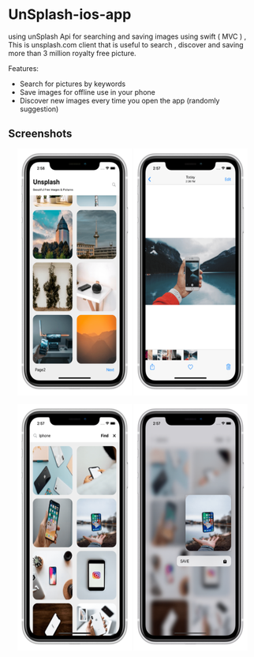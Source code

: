 # UnSplash-ios-app

using unSplash Api for searching and saving images using swift ( MVC ) ,
This is unsplash.com client that is useful to search , discover and saving more than 3 million royalty free picture.

Features:

- Search for pictures by keywords
- Save images for offline use in your phone
- Discover new images every time you open the app (randomly suggestion)

## Screenshots

<p align="center"> 
<img src="https://github.com/ilies-space/UnSplash-Api/raw/main/Screenshots/Simulator%20Screen%20Shot%20-%20iPhone%2011%20-%202021-09-09%20at%2014.58.27_iphonexrsilver_portrait.png" width="231" height="500"/> <img src="https://raw.githubusercontent.com/ilies-space/UnSplash-Api/main/Screenshots/Simulator%20Screen%20Shot%20-%20iPhone%2011%20-%202021-09-09%20at%2014.57.57_iphonexrsilver_portrait.png" width="231" height="500"/></p>

<p align="center"> 
<img src="https://raw.githubusercontent.com/ilies-space/UnSplash-Api/main/Screenshots/Simulator%20Screen%20Shot%20-%20iPhone%2011%20-%202021-09-09%20at%2014.57.37_iphonexrsilver_portrait.png" width="231" height="500"/> <img src="https://github.com/ilies-space/UnSplash-Api/raw/main/Screenshots/Simulator%20Screen%20Shot%20-%20iPhone%2011%20-%202021-09-09%20at%2014.57.41_iphonexrsilver_portrait.png" width="231" height="500"/></p>

